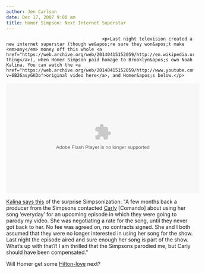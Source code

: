 ```yaml
---
author: Jen Carlson
date: Dec 17, 2007 9:00 am
title: Homer Simpson: Next Internet Superstar
---
```


	
										<p>Last night television created a new internet superstar (though we&apos;re sure they won&apos;t make <em>any</em> money off this whole <a href="https://web.archive.org/web/20140415152059/http://en.wikipedia.org/wiki/2007_Writers_Guild_of_America_strike#Background_2">internet thing</a>), when Homer Simpson paid homage to Brooklyn&apos;s own Noah Kalina. You can watch the <a href="https://web.archive.org/web/20140415152059/http://www.youtube.com/watch?v=6B26asyGKDo">original video here</a>, and Homer&apos;s below.</p>

<center><object width="520" height="295"><param name="movie" value="http://www.hulu.com/embed/vRD7xS_mzVJvrKHPqTtQFR3-gVgKYClN"><param name="flashvars" value="st=910&amp;et=970"><embed src="https://web.archive.org/web/20140415152059oe_/http://www.hulu.com/embed/vRD7xS_mzVJvrKHPqTtQFR3-gVgKYClN" type="application/x-shockwave-flash" flashvars="st=910&amp;et=970" width="520" height="295"></object></center>

<p><a href="https://web.archive.org/web/20140415152059/http://blog.noahkalina.com/post/21774619">Kalina says this</a> of the surprise Simpsonization: &quot;A few months back a producer from the Simpsons contacted <a href="https://web.archive.org/web/20140415152059/http://www.myspace.com/carlycomando">Carly</a> [Comando] about using her song &#x2018;everyday&#x2019; for an upcoming episode in which they were going to parody my video. She was negotiating a rate for the song, until they never got back to her. No fee was agreed on, no contracts signed. She and I both assumed that they were no longer interested in using her song for the show. Last night the episode aired and sure enough her song is part of the show. What&#x2019;s up with that?! I am thrilled that the Simpsons parodied me, but Carly should have been compensated.&quot; </p>

<p>Will Homer get some <a href="https://web.archive.org/web/20140415152059/http://www.flickr.com/photos/noahkalina/327570376/in/set-72157594432356323">Hilton-love</a> next?</p>					
										
									
				